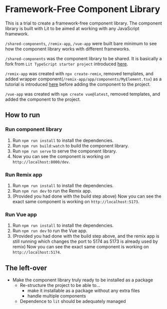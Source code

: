 # Framework-Free Component Library

This is a trial to create a framework-free component library. The component library is built with Lit to be aimed at working with any JavaScript framework.

`/shared-components`, `/remix-app`, `/vue-app` were built bare minimum to see how the component library works with different frameworks.

`/shared-components` was the component library to be shared. It is basically a fork from `Lit TypeScript starter project` introduced [here](https://lit.dev/docs/tools/starter-kits/).

`/remix-app` was created with `npx create-remix`, removed templates, and added wrapper component(`/remix-app/app/components/MyElement.tsx`) as a tutorial is introduced [here](https://lit.dev/docs/frameworks/react/) before adding the component to the project.

`/vue-app` was created with `npm create vue@latest`, removed templates, and added the component to the project.

## How to run

### Run component library

1. Run `npm run install` to install the dependencies.
2. Run `npm run build:watch` to build the component library.
3. Run `npm run serve` to serve the component library.
4. Now you can see the component is working on `http://localhost:8000/dev`.

### Run Remix app

1. Run `npm run install` to install the dependencies.
2. Run `npm run dev` to run the Remix app.
3. (Provided you had done with the build step above) Now you can see the exact same component is working on `http://localhost:5173`.

### Run Vue app

1. Run `npm run install` to install the dependencies.
2. Run `npm run dev` to run the Vue app.
3. (Provided you had done with the build step above, and the remix app is still running which changes the port to 5174 as 5173 is already used by remix) Now you can see the exact same component is working on `http://localhost:5174`.

## The left-over

- Make the component library truly ready to be installed as a package
  - Re-structure the project to be able to...
    - make it installable as a package without any extra files
    - handle multiple components
  - Dependence to `lit` should be adequately managed
